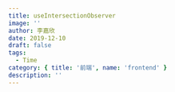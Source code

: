 ```yaml
---
title: useIntersectionObserver
image: ''
author: 李嘉欣
date: 2019-12-10
draft: false
tags:
  - Time
category: { title: '前端', name: 'frontend' }
description: ''
---
```

